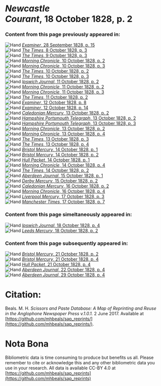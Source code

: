 # *Newcastle Courant*, 18 October 1828, p. 2  
  
### Content from this page previously appeared in:  
![Hand](http://scissorsandpaste.net/wp-content/uploads/2017/06/smallhandpointer.png) [*Examiner*, 28 September 1828, p. 15](https://mhbeals.github.io/sap_html/Examiner/Examiner-28-September-1828-p-15)  
![Hand](http://scissorsandpaste.net/wp-content/uploads/2017/06/smallhandpointer.png) [*The Times*, 8 October 1828, p. 3](https://mhbeals.github.io/sap_html/The-Times/The-Times-8-October-1828-p-3)  
![Hand](http://scissorsandpaste.net/wp-content/uploads/2017/06/smallhandpointer.png) [*The Times*, 9 October 1828, p. 3](https://mhbeals.github.io/sap_html/The-Times/The-Times-9-October-1828-p-3)  
![Hand](http://scissorsandpaste.net/wp-content/uploads/2017/06/smallhandpointer.png) [*Morning Chronicle*, 10 October 1828, p. 2](https://mhbeals.github.io/sap_html/Morning-Chronicle/Morning-Chronicle-10-October-1828-p-2)  
![Hand](http://scissorsandpaste.net/wp-content/uploads/2017/06/smallhandpointer.png) [*Morning Chronicle*, 10 October 1828, p. 3](https://mhbeals.github.io/sap_html/Morning-Chronicle/Morning-Chronicle-10-October-1828-p-3)  
![Hand](http://scissorsandpaste.net/wp-content/uploads/2017/06/smallhandpointer.png) [*The Times*, 10 October 1828, p. 2](https://mhbeals.github.io/sap_html/The-Times/The-Times-10-October-1828-p-2)  
![Hand](http://scissorsandpaste.net/wp-content/uploads/2017/06/smallhandpointer.png) [*The Times*, 10 October 1828, p. 3](https://mhbeals.github.io/sap_html/The-Times/The-Times-10-October-1828-p-3)  
![Hand](http://scissorsandpaste.net/wp-content/uploads/2017/06/smallhandpointer.png) [*Ipswich Journal*, 11 October 1828, p. 2](https://mhbeals.github.io/sap_html/Ipswich-Journal/Ipswich-Journal-11-October-1828-p-2)  
![Hand](http://scissorsandpaste.net/wp-content/uploads/2017/06/smallhandpointer.png) [*Morning Chronicle*, 11 October 1828, p. 2](https://mhbeals.github.io/sap_html/Morning-Chronicle/Morning-Chronicle-11-October-1828-p-2)  
![Hand](http://scissorsandpaste.net/wp-content/uploads/2017/06/smallhandpointer.png) [*Morning Chronicle*, 11 October 1828, p. 3](https://mhbeals.github.io/sap_html/Morning-Chronicle/Morning-Chronicle-11-October-1828-p-3)  
![Hand](http://scissorsandpaste.net/wp-content/uploads/2017/06/smallhandpointer.png) [*The Times*, 11 October 1828, p. 2](https://mhbeals.github.io/sap_html/The-Times/The-Times-11-October-1828-p-2)  
![Hand](http://scissorsandpaste.net/wp-content/uploads/2017/06/smallhandpointer.png) [*Examiner*, 12 October 1828, p. 8](https://mhbeals.github.io/sap_html/Examiner/Examiner-12-October-1828-p-8)  
![Hand](http://scissorsandpaste.net/wp-content/uploads/2017/06/smallhandpointer.png) [*Examiner*, 12 October 1828, p. 14](https://mhbeals.github.io/sap_html/Examiner/Examiner-12-October-1828-p-14)  
![Hand](http://scissorsandpaste.net/wp-content/uploads/2017/06/smallhandpointer.png) [*Caledonian Mercury*, 13 October 1828, p. 2](https://mhbeals.github.io/sap_html/Caledonian-Mercury/Caledonian-Mercury-13-October-1828-p-2)  
![Hand](http://scissorsandpaste.net/wp-content/uploads/2017/06/smallhandpointer.png) [*Hampshire Portsmouth Telegraph*, 13 October 1828, p. 2](https://mhbeals.github.io/sap_html/Hampshire-Portsmouth-Telegraph/Hampshire-Portsmouth-Telegraph-13-October-1828-p-2)  
![Hand](http://scissorsandpaste.net/wp-content/uploads/2017/06/smallhandpointer.png) [*Hampshire Portsmouth Telegraph*, 13 October 1828, p. 3](https://mhbeals.github.io/sap_html/Hampshire-Portsmouth-Telegraph/Hampshire-Portsmouth-Telegraph-13-October-1828-p-3)  
![Hand](http://scissorsandpaste.net/wp-content/uploads/2017/06/smallhandpointer.png) [*Morning Chronicle*, 13 October 1828, p. 2](https://mhbeals.github.io/sap_html/Morning-Chronicle/Morning-Chronicle-13-October-1828-p-2)  
![Hand](http://scissorsandpaste.net/wp-content/uploads/2017/06/smallhandpointer.png) [*Morning Chronicle*, 13 October 1828, p. 4](https://mhbeals.github.io/sap_html/Morning-Chronicle/Morning-Chronicle-13-October-1828-p-4)  
![Hand](http://scissorsandpaste.net/wp-content/uploads/2017/06/smallhandpointer.png) [*The Times*, 13 October 1828, p. 3](https://mhbeals.github.io/sap_html/The-Times/The-Times-13-October-1828-p-3)  
![Hand](http://scissorsandpaste.net/wp-content/uploads/2017/06/smallhandpointer.png) [*The Times*, 13 October 1828, p. 4](https://mhbeals.github.io/sap_html/The-Times/The-Times-13-October-1828-p-4)  
![Hand](http://scissorsandpaste.net/wp-content/uploads/2017/06/smallhandpointer.png) [*Bristol Mercury*, 14 October 1828, p. 1](https://mhbeals.github.io/sap_html/Bristol-Mercury/Bristol-Mercury-14-October-1828-p-1)  
![Hand](http://scissorsandpaste.net/wp-content/uploads/2017/06/smallhandpointer.png) [*Bristol Mercury*, 14 October 1828, p. 2](https://mhbeals.github.io/sap_html/Bristol-Mercury/Bristol-Mercury-14-October-1828-p-2)  
![Hand](http://scissorsandpaste.net/wp-content/uploads/2017/06/smallhandpointer.png) [*Hull Packet*, 14 October 1828, p. 1](https://mhbeals.github.io/sap_html/Hull-Packet/Hull-Packet-14-October-1828-p-1)  
![Hand](http://scissorsandpaste.net/wp-content/uploads/2017/06/smallhandpointer.png) [*Morning Chronicle*, 14 October 1828, p. 4](https://mhbeals.github.io/sap_html/Morning-Chronicle/Morning-Chronicle-14-October-1828-p-4)  
![Hand](http://scissorsandpaste.net/wp-content/uploads/2017/06/smallhandpointer.png) [*The Times*, 14 October 1828, p. 2](https://mhbeals.github.io/sap_html/The-Times/The-Times-14-October-1828-p-2)  
![Hand](http://scissorsandpaste.net/wp-content/uploads/2017/06/smallhandpointer.png) [*Aberdeen Journal*, 15 October 1828, p. 1](https://mhbeals.github.io/sap_html/Aberdeen-Journal/Aberdeen-Journal-15-October-1828-p-1)  
![Hand](http://scissorsandpaste.net/wp-content/uploads/2017/06/smallhandpointer.png) [*Derby Mercury*, 15 October 1828, p. 2](https://mhbeals.github.io/sap_html/Derby-Mercury/Derby-Mercury-15-October-1828-p-2)  
![Hand](http://scissorsandpaste.net/wp-content/uploads/2017/06/smallhandpointer.png) [*Caledonian Mercury*, 16 October 1828, p. 2](https://mhbeals.github.io/sap_html/Caledonian-Mercury/Caledonian-Mercury-16-October-1828-p-2)  
![Hand](http://scissorsandpaste.net/wp-content/uploads/2017/06/smallhandpointer.png) [*Morning Chronicle*, 16 October 1828, p. 4](https://mhbeals.github.io/sap_html/Morning-Chronicle/Morning-Chronicle-16-October-1828-p-4)  
![Hand](http://scissorsandpaste.net/wp-content/uploads/2017/06/smallhandpointer.png) [*Liverpool Mercury*, 17 October 1828, p. 3](https://mhbeals.github.io/sap_html/Liverpool-Mercury/Liverpool-Mercury-17-October-1828-p-3)  
![Hand](http://scissorsandpaste.net/wp-content/uploads/2017/06/smallhandpointer.png) [*Manchester Times*, 17 October 1828, p. 7](https://mhbeals.github.io/sap_html/Manchester-Times/Manchester-Times-17-October-1828-p-7)  
  
### Content from this page simeltaneously appeared in:  
![Hand](http://scissorsandpaste.net/wp-content/uploads/2017/06/smallhandpointer.png) [*Ipswich Journal*, 18 October 1828, p. 4](https://mhbeals.github.io/sap_html/Ipswich-Journal/Ipswich-Journal-18-October-1828-p-4)  
![Hand](http://scissorsandpaste.net/wp-content/uploads/2017/06/smallhandpointer.png) [*Leeds Mercury*, 18 October 1828, p. 2](https://mhbeals.github.io/sap_html/Leeds-Mercury/Leeds-Mercury-18-October-1828-p-2)  
  
### Content from this page subsequently appeared in:  
![Hand](http://scissorsandpaste.net/wp-content/uploads/2017/06/smallhandpointer.png) [*Bristol Mercury*, 21 October 1828, p. 2](https://mhbeals.github.io/sap_html/Bristol-Mercury/Bristol-Mercury-21-October-1828-p-2)  
![Hand](http://scissorsandpaste.net/wp-content/uploads/2017/06/smallhandpointer.png) [*Bristol Mercury*, 21 October 1828, p. 4](https://mhbeals.github.io/sap_html/Bristol-Mercury/Bristol-Mercury-21-October-1828-p-4)  
![Hand](http://scissorsandpaste.net/wp-content/uploads/2017/06/smallhandpointer.png) [*Hull Packet*, 21 October 1828, p. 4](https://mhbeals.github.io/sap_html/Hull-Packet/Hull-Packet-21-October-1828-p-4)  
![Hand](http://scissorsandpaste.net/wp-content/uploads/2017/06/smallhandpointer.png) [*Aberdeen Journal*, 22 October 1828, p. 4](https://mhbeals.github.io/sap_html/Aberdeen-Journal/Aberdeen-Journal-22-October-1828-p-4)  
![Hand](http://scissorsandpaste.net/wp-content/uploads/2017/06/smallhandpointer.png) [*Aberdeen Journal*, 29 October 1828, p. 4](https://mhbeals.github.io/sap_html/Aberdeen-Journal/Aberdeen-Journal-29-October-1828-p-4)  


# Citation: 

Beals. M. H. *Scissors and Paste Database: A Map of Reprinting and Reuse in the Anglophone Newspaper Press v.1.0.1.* 2 June 2017. Available at [https://github.com/mhbeals/sap_reprints/](https://github.com/mhbeals/sap_reprints/). 

# Nota Bona

Bibliometric data is time consuming to produce but benefits us all. Please remember to cite or acknowledge this and any other bibliometric data you use in your research. All data is available CC-BY 4.0 at [https://github.com/mhbeals/sap_reprints](https://github.com/mhbeals/sap_reprints)